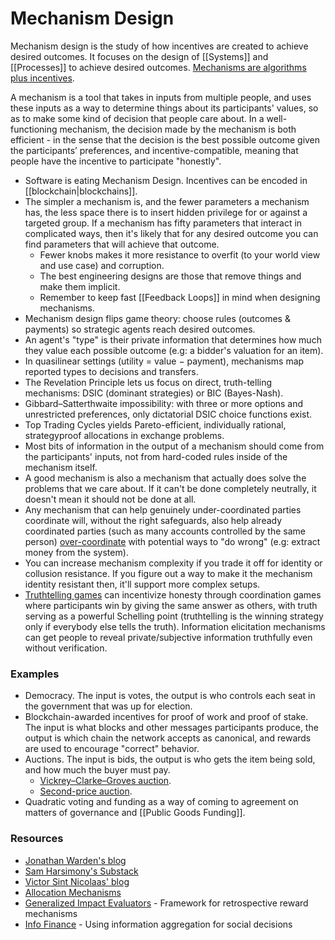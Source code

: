 # Mechanism Design

Mechanism design is the study of how incentives are created to achieve desired outcomes. It focuses on the design of [[Systems]] and [[Processes]] to achieve desired outcomes. [Mechanisms are algorithms plus incentives](https://balajis.com/p/credible-neutrality).

A mechanism is a tool that takes in inputs from multiple people, and uses these inputs as a way to determine things about its participants' values, so as to make some kind of decision that people care about. In a well-functioning mechanism, the decision made by the mechanism is both efficient - in the sense that the decision is the best possible outcome given the participants’ preferences, and incentive-compatible, meaning that people have the incentive to participate "honestly".

- Software is eating Mechanism Design. Incentives can be encoded in [[blockchain|blockchains]].
- The simpler a mechanism is, and the fewer parameters a mechanism has, the less space there is to insert hidden privilege for or against a targeted group. If a mechanism has fifty parameters that interact in complicated ways, then it's likely that for any desired outcome you can find parameters that will achieve that outcome.
  - Fewer knobs makes it more resistance to overfit (to your world view and use case) and corruption.
  - The best engineering designs are those that remove things and make them implicit.
  - Remember to keep fast [[Feedback Loops]] in mind when designing mechanisms.
- Mechanism design flips game theory: choose rules (outcomes & payments) so strategic agents reach desired outcomes.
- An agent's "type" is their private information that determines how much they value each possible outcome (e.g: a bidder's valuation for an item).
- In quasilinear settings (utility = value − payment), mechanisms map reported types to decisions and transfers.
- The Revelation Principle lets us focus on direct, truth-telling mechanisms: DSIC (dominant strategies) or BIC (Bayes-Nash).
- Gibbard–Satterthwaite impossibility: with three or more options and unrestricted preferences, only dictatorial DSIC choice functions exist.
- Top Trading Cycles yields Pareto-efficient, individually rational, strategyproof allocations in exchange problems.
- Most bits of information in the output of a mechanism should come from the participants' inputs, not from hard-coded rules inside of the mechanism itself.
- A good mechanism is also a mechanism that actually does solve the problems that we care about. If it can't be done completely neutrally, it doesn't mean it should not be done at all.
- Any mechanism that can help genuinely under-coordinated parties coordinate will, without the right safeguards, also help already coordinated parties (such as many accounts controlled by the same person) [over-coordinate](https://vitalik.eth.limo/general/2019/04/03/collusion.html) with potential ways to "do wrong" (e.g: extract money from the system).
- You can increase mechanism complexity if you trade it off for identity or collusion resistance. If you figure out a way to make it the mechanism identity resistant then, it'll support more complex setups.
- [Truthtelling games](https://jonathanwarden.com/truthtelling-games/) can incentivize honesty through coordination games where participants win by giving the same answer as others, with truth serving as a powerful Schelling point (truthtelling is the winning strategy only if everybody else tells the truth). Information elicitation mechanisms can get people to reveal private/subjective information truthfully even without verification.

### Examples

- Democracy. The input is votes, the output is who controls each seat in the government that was up for election.
- Blockchain-awarded incentives for proof of work and proof of stake. The input is what blocks and other messages participants produce, the output is which chain the network accepts as canonical, and rewards are used to encourage "correct" behavior.
- Auctions. The input is bids, the output is who gets the item being sold, and how much the buyer must pay.
  - [Vickrey–Clarke–Groves auction](https://en.wikipedia.org/wiki/Vickrey%E2%80%93Clarke%E2%80%93Groves_auction).
  - [Second-price auction](https://en.wikipedia.org/wiki/Generalized_second-price_auction).
- Quadratic voting and funding as a way of coming to agreement on matters of governance and [[Public Goods Funding]].

### Resources

- [Jonathan Warden's blog](https://jonathanwarden.com)
- [Sam Harsimony's Substack](https://substack.com/@splittinginfinity)
- [Victor Sint Nicolaas' blog](https://victorsintnicolaas.com/)
- [Allocation Mechanisms](https://www.allo.expert/mechanisms)
- [Generalized Impact Evaluators](https://research.protocol.ai/publications/generalized-impact-evaluators/ngwhitepaper2.pdf) - Framework for retrospective reward mechanisms
- [Info Finance](https://vitalik.eth.limo/general/2024/11/09/infofinance.html) - Using information aggregation for social decisions
